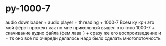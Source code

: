 # py-1000-7
audio downloader + audio player + threading + 1000-7
Всем ку крч это мой фёрст прожект как по мне прикольный вышел это типо 1000-7 + скачивание аудио файла (фем лава ) + сразу же его воспроизведение и + тк оно всё по очереди делалось надо было сделать многопоточность
